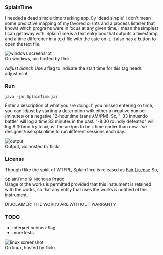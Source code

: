 
### SplainTime

I needed a dead simple time tracking app. By 'dead simple' I don't mean some predictive mapping of my favored clients and a process listener that knows which programs were in focus at any given time. I mean the simplest I can get away with: SplainTime is a text entry box that outputs a timestamp and a time difference in a text file with the date on it. It also has a button to open the text file.

![windows screenshot](https://farm1.staticflickr.com/430/19979150661_40037d989c_o.jpg)  
On windows, pic hosted by flickr.

_Adjust branch_ Use a flag to indicate the start time for this tag needs adjustment.

### Run

    java -jar SplainTime.jar

Enter a description of what you are doing. If you missed entering on time, you can adjust by starting a description with either a negative number (minutes) or a negative 12-hour time (sans AM/PM). So, "-33 innuendo battle" will log a time 33 minutes in the past. "-8:30 roundly defeated" will log 8:30 and try to adjust the am/pm to be a time earlier than now. I've designed/use splaintime to run different sessions each day.

![output](https://farm4.staticflickr.com/3834/19351574364_91f8ce13c0_o.png)  
Output, pic hosted by flickr

### License

Though I like the spirit of WTFPL, SplainTime is released as [Fair License](http://fairlicense.org/) So,

SplainTime &copy; [Nicholas Prado](www.nzen.ws)  
Usage of the works is permitted provided that this instrument is retained with the works, so that any entity that uses the works is notified of this instrument.

DISCLAIMER: THE WORKS ARE WITHOUT WARRANTY.

### TODO

* interpret subtask flag
* more tests

![linux screenshot](https://farm1.staticflickr.com/422/19787232209_fd6d79d140_o_d.png)  
On linux, hosted by flickr.

